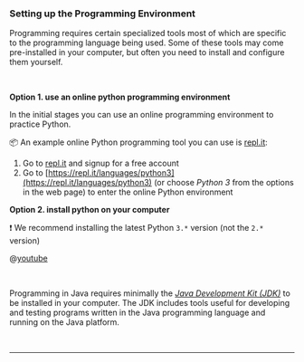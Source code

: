 ### Setting up the Programming Environment

Programming requires certain specialized tools most of which are specific to the programming language being used. Some of these tools may come pre-installed in your computer, but often you need to install and configure them yourself.

<tabs> 
  <tab header="Python">

**Option 1. use an online python programming environment**

In the initial stages you can use an online programming environment to practice Python. 

<tip-box> 

:package: An example online Python programming tool you can use is [repl.it](https://repl.it/repls):

1. Go to [repl.it](https://repl.it/repls) and signup for a free account
1. Go to [https://repl.it/languages/python3](https://repl.it/languages/python3) (or choose _Python 3_ from the options in the web page) to enter the online Python environment

</tip-box>


**Option 2. install python on your computer**

:exclamation: We recommend installing the latest Python `3.*` version (not the `2.*` version)

<panel type="seamless" header=":tv: How to install Python on Windows">

@[youtube](dX2-V2BocqQ)

</panel>

  </tab>
  <tab header="Java">

Programming in Java requires minimally the [_Java Development Kit (JDK)_](http://www.oracle.com/technetwork/java/javase/downloads/jdk9-downloads-3848520.html) to be installed in your computer. The JDK includes tools useful for developing and testing programs written in the Java programming language and running on the Java platform.

  </tab>
</tabs>
<hr>